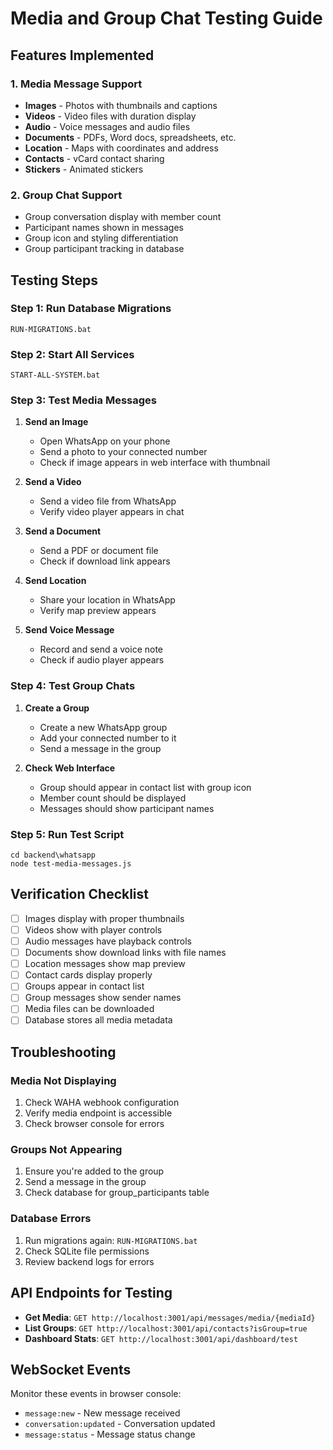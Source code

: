 # Media and Group Chat Testing Guide

## Features Implemented

### 1. Media Message Support
- **Images** - Photos with thumbnails and captions
- **Videos** - Video files with duration display
- **Audio** - Voice messages and audio files
- **Documents** - PDFs, Word docs, spreadsheets, etc.
- **Location** - Maps with coordinates and address
- **Contacts** - vCard contact sharing
- **Stickers** - Animated stickers

### 2. Group Chat Support
- Group conversation display with member count
- Participant names shown in messages
- Group icon and styling differentiation
- Group participant tracking in database

## Testing Steps

### Step 1: Run Database Migrations
```batch
RUN-MIGRATIONS.bat
```

### Step 2: Start All Services
```batch
START-ALL-SYSTEM.bat
```

### Step 3: Test Media Messages

1. **Send an Image**
   - Open WhatsApp on your phone
   - Send a photo to your connected number
   - Check if image appears in web interface with thumbnail

2. **Send a Video**
   - Send a video file from WhatsApp
   - Verify video player appears in chat

3. **Send a Document**
   - Send a PDF or document file
   - Check if download link appears

4. **Send Location**
   - Share your location in WhatsApp
   - Verify map preview appears

5. **Send Voice Message**
   - Record and send a voice note
   - Check if audio player appears

### Step 4: Test Group Chats

1. **Create a Group**
   - Create a new WhatsApp group
   - Add your connected number to it
   - Send a message in the group

2. **Check Web Interface**
   - Group should appear in contact list with group icon
   - Member count should be displayed
   - Messages should show participant names

### Step 5: Run Test Script
```batch
cd backend\whatsapp
node test-media-messages.js
```

## Verification Checklist

- [ ] Images display with proper thumbnails
- [ ] Videos show with player controls
- [ ] Audio messages have playback controls
- [ ] Documents show download links with file names
- [ ] Location messages show map preview
- [ ] Contact cards display properly
- [ ] Groups appear in contact list
- [ ] Group messages show sender names
- [ ] Media files can be downloaded
- [ ] Database stores all media metadata

## Troubleshooting

### Media Not Displaying
1. Check WAHA webhook configuration
2. Verify media endpoint is accessible
3. Check browser console for errors

### Groups Not Appearing
1. Ensure you're added to the group
2. Send a message in the group
3. Check database for group_participants table

### Database Errors
1. Run migrations again: `RUN-MIGRATIONS.bat`
2. Check SQLite file permissions
3. Review backend logs for errors

## API Endpoints for Testing

- **Get Media**: `GET http://localhost:3001/api/messages/media/{mediaId}`
- **List Groups**: `GET http://localhost:3001/api/contacts?isGroup=true`
- **Dashboard Stats**: `GET http://localhost:3001/api/dashboard/test`

## WebSocket Events

Monitor these events in browser console:
- `message:new` - New message received
- `conversation:updated` - Conversation updated
- `message:status` - Message status change
